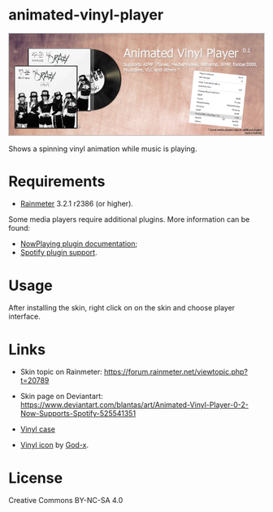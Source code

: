 # animated-vinyl-player
![Animated vinyl player](Other/cover.png?raw=true "Animated Vinyl Player")

Shows a spinning vinyl animation while music is playing.

# Requirements
* [Rainmeter](https://www.rainmeter.net) 3.2.1 r2386 (or higher).

Some media players require additional plugins. More information can be found:

* [NowPlaying plugin documentation](https://docs.rainmeter.net/manual/measures/nowplaying/#playerlist);
* [Spotify plugin support](https://forum.rainmeter.net/viewtopic.php?f=18&t=17077).

# Usage
After installing the skin, right click on on the skin and choose player interface.

# Links
* Skin topic on Rainmeter: https://forum.rainmeter.net/viewtopic.php?t=20789
* Skin page on Deviantart: https://www.deviantart.com/blantas/art/Animated-Vinyl-Player-0-2-Now-Supports-Spotify-525541351

* [Vinyl case](https://365psd.com/day/3-21/)
* [Vinyl icon](https://findicons.com/icon/77325/vinyl_pink?id=77332) by [God-x](https://www.deviantart.com/god-x).

# License
Creative Commons BY-NC-SA 4.0
